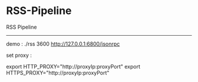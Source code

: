 # RSS-Pipeline
RSS Pipeline

---
demo : ./rss 3600 http://127.0.0.1:6800/jsonrpc

set proxy :

export HTTP_PROXY="http://proxyIp:proxyPort"
export HTTPS_PROXY="http://proxyIp:proxyPort"